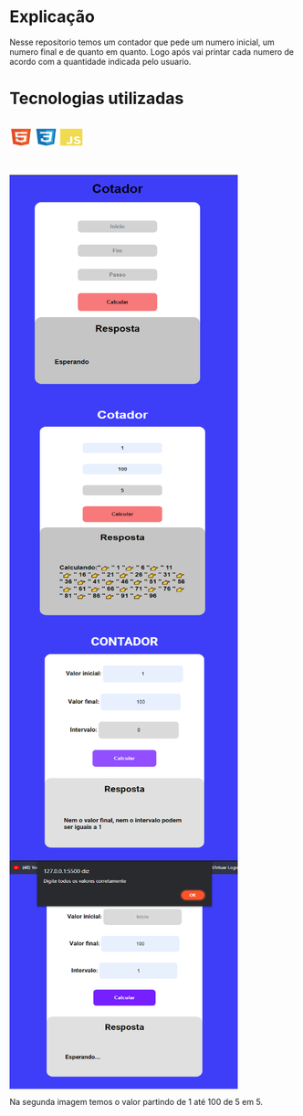 # Explicação 

Nesse repositorio temos um contador que pede um numero inicial, um numero final e de quanto em quanto. Logo após vai printar cada numero de acordo com a quantidade indicada pelo usuario.

# Tecnologias utilizadas

 <div style="display: inline_block"><br>
  <img align="center" alt="Isra-HTML" height="30" width="40" src="https://raw.githubusercontent.com/devicons/devicon/master/icons/html5/html5-original.svg">
  <img align="center" alt="Isra-CSS" height="30" width="40" src="https://raw.githubusercontent.com/devicons/devicon/master/icons/css3/css3-original.svg">
 <img align="center" alt="Isra-Js" height="30" width="40" src="https://raw.githubusercontent.com/devicons/devicon/master/icons/javascript/javascript-plain.svg">
  </div>
<br>
<br>
<br>
<div display="flex">
  <img align="center" alt="Isra-Js" height="400" width="400" src="./Exemplo.png">
  <img align="center" alt="Isra-Js" height="400" width="400" src="./source/Exemplo2.png">
  <img align="center" alt="Isra-Js" height="400" width="400" src="./source/Exemplo3.png">
  <img align="center" alt="Isra-Js" height="400" width="400" src="./source/Exemplo4.png">
</div>

Na segunda imagem temos o valor partindo de 1 até 100 de 5 em 5.

